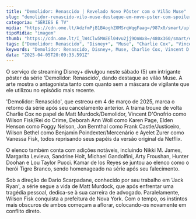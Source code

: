 ```yaml
---
title: "Demolidor: Renascido | Revelado Novo Pôster com o Vilão Muse"
slug: "demolidor-renascido-vilo-muse-destaque-em-novo-pster-com-spoiler"
categoria: "SÉRIES E TV"
midia: "https://cdn.ome.lt/AdzfmPjB1BAoghZ0MSrqWqgFaag=/987x0/smart/uploads/conteudo/fotos/demolidorrenascido_ViqUuc7.jpg"
tipoMidia: "imagem"
thumb: "https://cdn.ome.lt/I_lW4Clw5MAEEl04vu2jj9OnWx8=/480x360/smart/extras/conteudos/demolidorrenascido_lRlrXKd.jpg"
tags: ["Demolidor: Renascido", "Disney+", "Muse", "Charlie Cox", "Vincent D'Onofrio", "série de super-heróis", "streaming", "Marvel"]
keywords: "Demolidor: Renascido, Disney+, Muse, Charlie Cox, Vincent D'Onofrio, série de super-heróis, streaming, Marvel"
data: "2025-04-05T20:09:33.591Z"
---
```


O serviço de streaming Disney+ divulgou neste sábado (5) um intrigante pôster da série 'Demolidor: Renascido', dando destaque ao vilão Muse. A arte mostra o antagonista tanto com quanto sem a máscara de vigilante que ele utilizou no episódio mais recente.

'Demolidor: Renascido', que estreou em 4 de março de 2025, marca o retorno da série após seu cancelamento anterior. A trama trouxe de volta Charlie Cox no papel de Matt Murdock/Demolidor, Vincent D'Onofrio como Wilson Fisk/Rei do Crime, Deborah Ann Woll como Karen Page, Elden Henson como Foggy Nelson, Jon Bernthal como Frank Castle/Justiceiro, Wilson Bethel como Benjamin Poindexter/Mercenário e Ayelet Zurer como Vanessa Fisk, todos reprisando seus papéis da versão original da Netflix.

O elenco também conta com adições notáveis, incluindo Nikki M. James, Margarita Levieva, Sandrine Holt, Michael Gandolfini, Arty Froushan, Hunter Doohan e Lou Taylor Pucci. Kamar de los Reyes se juntou ao elenco como o herói Tigre Branco, sendo homenageado na série após seu falecimento.

Sob a direção de Dario Scarpadane, conhecido por seu trabalho em 'Jack Ryan', a série segue a vida de Matt Murdock, que após enfrentar uma tragédia pessoal, dedica-se à sua carreira de advogado. Paralelamente, Wilson Fisk conquista a prefeitura de Nova York. Com o tempo, os instintos mais obscuros de ambos começam a aflorar, colocando-os novamente em conflito direto.